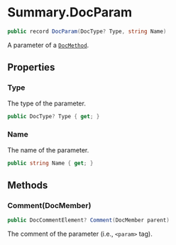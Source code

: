 # Summary.DocParam
```cs
public record DocParam(DocType? Type, string Name)
```

A parameter of a [`DocMethod`](./DocMethod.md).

## Properties
### Type
The type of the parameter.

```cs
public DocType? Type { get; }
```

### Name
The name of the parameter.

```cs
public string Name { get; }
```

## Methods
### Comment(DocMember)
```cs
public DocCommentElement? Comment(DocMember parent)
```

The comment of the parameter (i.e., `<param>` tag).

